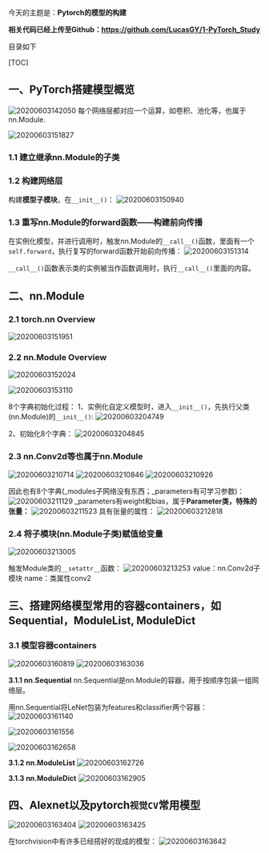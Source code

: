 今天的主题是：**Pytorch的模型的构建**

**相关代码已经上传至Github：https://github.com/LucasGY/1-PyTorch_Study**

目录如下

[TOC]

## 一、PyTorch搭建模型概览
![20200603142050](https://raw.githubusercontent.com/LucasGY/TempImage/master/img/20200603142050.png)
每个网络层都对应一个运算，如卷积、池化等，也属于nn.Module.

![20200603151827](https://raw.githubusercontent.com/LucasGY/TempImage/master/img/20200603151827.png)
### 1.1 建立继承nn.Module的子类

### 1.2 构建网络层
构建**模型子模块**，在`__init__()`：
![20200603150940](https://raw.githubusercontent.com/LucasGY/TempImage/master/img/20200603150940.png)

### 1.3 重写nn.Module的forward函数——构建前向传播
在实例化模型，并进行调用时，触发nn.Module的`__call__()`函数，里面有一个`self.forward`，执行复写的forward函数开始前向传播：
![20200603151314](https://raw.githubusercontent.com/LucasGY/TempImage/master/img/20200603151314.png)

`__call__()`函数表示类的实例被当作函数调用时，执行`__call__()`里面的内容。

## 二、nn.Module
### 2.1 torch.nn Overview
![20200603151951](https://raw.githubusercontent.com/LucasGY/TempImage/master/img/20200603151951.png)

### 2.2 nn.Module Overview
![20200603152024](https://raw.githubusercontent.com/LucasGY/TempImage/master/img/20200603152024.png)

![20200603153110](https://raw.githubusercontent.com/LucasGY/TempImage/master/img/20200603153110.png)

8个字典初始化过程：
1、实例化自定义模型时，进入`__init__()`，先执行父类(nn.Module)的`__init__()`:
![20200603204749](https://raw.githubusercontent.com/LucasGY/TempImage/master/img/20200603204749.png)

2、初始化8个字典：
![20200603204845](https://raw.githubusercontent.com/LucasGY/TempImage/master/img/20200603204845.png)

### 2.3 nn.Conv2d等也属于nn.Module
 ![20200603210714](https://raw.githubusercontent.com/LucasGY/TempImage/master/img/20200603210714.png)
![20200603210846](https://raw.githubusercontent.com/LucasGY/TempImage/master/img/20200603210846.png)
![20200603210926](https://raw.githubusercontent.com/LucasGY/TempImage/master/img/20200603210926.png)

因此也有8个字典(_modules子网络没有东西；_parameters有可学习参数)：
![20200603211129](https://raw.githubusercontent.com/LucasGY/TempImage/master/img/20200603211129.png)
_parameters有weight和bias，属于**Parameter类，特殊的张量：**
![20200603211523](https://raw.githubusercontent.com/LucasGY/TempImage/master/img/20200603211523.png)
具有张量的属性：
![20200603212818](https://raw.githubusercontent.com/LucasGY/TempImage/master/img/20200603212818.png)

### 2.4 将子模块(nn.Module子类)赋值给变量
![20200603213005](https://raw.githubusercontent.com/LucasGY/TempImage/master/img/20200603213005.png)

触发Module类的`__setattr__`函数：
![20200603213253](https://raw.githubusercontent.com/LucasGY/TempImage/master/img/20200603213253.png)
value：nn.Conv2d子模块
name：类属性conv2






## 三、搭建网络模型常用的容器containers，如Sequential，ModuleList, ModuleDict
### 3.1 模型容器containers
![20200603160819](https://raw.githubusercontent.com/LucasGY/TempImage/master/img/20200603160819.png)
![20200603163036](https://raw.githubusercontent.com/LucasGY/TempImage/master/img/20200603163036.png)

**3.1.1 nn.Sequential**
nn.Sequential是nn.Module的容器，用于按顺序包装一组网络层。

用nn.Sequential将LeNet包装为features和classifier两个容器：
![20200603161140](https://raw.githubusercontent.com/LucasGY/TempImage/master/img/20200603161140.png)

![20200603161556](https://raw.githubusercontent.com/LucasGY/TempImage/master/img/20200603161556.png)

![20200603162658](https://raw.githubusercontent.com/LucasGY/TempImage/master/img/20200603162658.png)













**3.1.2 nn.ModuleList**
![20200603162726](https://raw.githubusercontent.com/LucasGY/TempImage/master/img/20200603162726.png)


**3.1.3 nn.ModuleDict**
![20200603162905](https://raw.githubusercontent.com/LucasGY/TempImage/master/img/20200603162905.png)


## 四、Alexnet以及pytorch`视觉CV`常用模型
![20200603163404](https://raw.githubusercontent.com/LucasGY/TempImage/master/img/20200603163404.png)
![20200603163425](https://raw.githubusercontent.com/LucasGY/TempImage/master/img/20200603163425.png)

在torchvision中有许多已经搭好的现成的模型：
![20200603163642](https://raw.githubusercontent.com/LucasGY/TempImage/master/img/20200603163642.png)